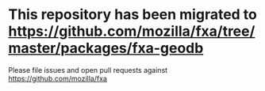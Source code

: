 # This repository has been migrated to https://github.com/mozilla/fxa/tree/master/packages/fxa-geodb

Please file issues and open pull requests against https://github.com/mozilla/fxa
